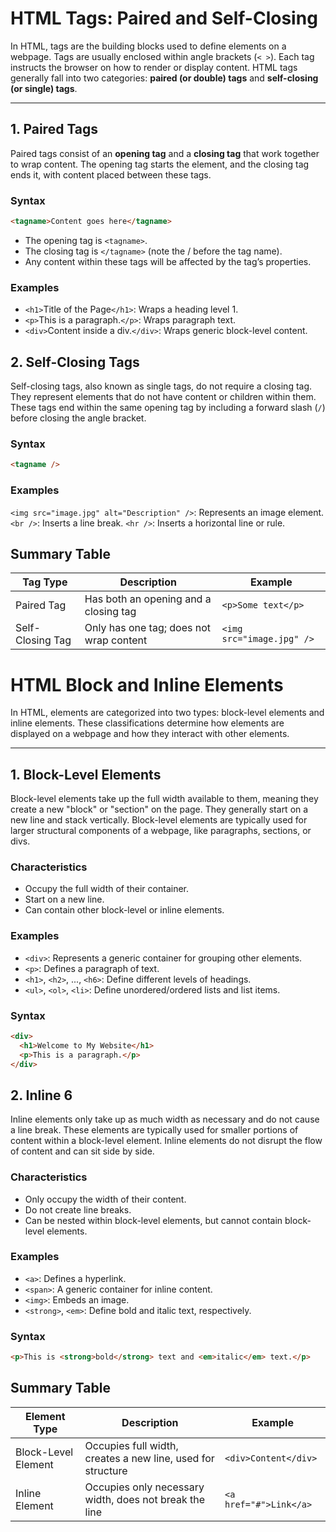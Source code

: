 # HTML Tags: Paired and Self-Closing

In HTML, tags are the building blocks used to define elements on a webpage. Tags are usually enclosed within angle brackets (`< >`). Each tag instructs the browser on how to render or display content. HTML tags generally fall into two categories: **paired (or double) tags** and **self-closing (or single) tags**.

---

## 1. Paired Tags

Paired tags consist of an **opening tag** and a **closing tag** that work together to wrap content. The opening tag starts the element, and the closing tag ends it, with content placed between these tags.

### Syntax

```html
<tagname>Content goes here</tagname>
```

- The opening tag is `<tagname>`.
- The closing tag is `</tagname>` (note the / before the tag name).
- Any content within these tags will be affected by the tag’s properties.

### Examples

- `<h1>`Title of the Page`</h1>`: Wraps a heading level 1.
- `<p>`This is a paragraph.`</p>`: Wraps paragraph text.
- `<div>`Content inside a div.`</div>`: Wraps generic block-level content.

## 2. Self-Closing Tags

Self-closing tags, also known as single tags, do not require a closing tag. They represent elements that do not have content or children within them. These tags end within the same opening tag by including a forward slash (`/`) before closing the angle bracket.

### Syntax

```html
<tagname />
```

### Examples

`<img src="image.jpg" alt="Description" />`: Represents an image element.
`<br />`: Inserts a line break.
`<hr />`: Inserts a horizontal line or rule.

## Summary Table

| Tag Type         | Description                             | Example                   |
| ---------------- | --------------------------------------- | ------------------------- |
| Paired Tag       | Has both an opening and a closing tag   | `<p>Some text</p>`        |
| Self-Closing Tag | Only has one tag; does not wrap content | `<img src="image.jpg" />` |

# HTML Block and Inline Elements

In HTML, elements are categorized into two types: block-level elements and inline elements. These classifications determine how elements are displayed on a webpage and how they interact with other elements.

---

## 1. Block-Level Elements

Block-level elements take up the full width available to them, meaning they create a new "block" or "section" on the page. They generally start on a new line and stack vertically. Block-level elements are typically used for larger structural components of a webpage, like paragraphs, sections, or divs.

### Characteristics

- Occupy the full width of their container.
- Start on a new line.
- Can contain other block-level or inline elements.

### Examples

- `<div>`: Represents a generic container for grouping other elements.
- `<p>`: Defines a paragraph of text.
- `<h1>`, `<h2>`, ..., `<h6>`: Define different levels of headings.
- `<ul>`, `<ol>`, `<li>`: Define unordered/ordered lists and list items.

### Syntax

```html
<div>
  <h1>Welcome to My Website</h1>
  <p>This is a paragraph.</p>
</div>
```

## 2. Inline 6

Inline elements only take up as much width as necessary and do not cause a line break. These elements are typically used for smaller portions of content within a block-level element. Inline elements do not disrupt the flow of content and can sit side by side.

### Characteristics

- Only occupy the width of their content.
- Do not create line breaks.
- Can be nested within block-level elements, but cannot contain block-level elements.

### Examples

- `<a>`: Defines a hyperlink.
- `<span>`: A generic container for inline content.
- `<img>`: Embeds an image.
- `<strong>`, `<em>`: Define bold and italic text, respectively.

### Syntax

```html
<p>This is <strong>bold</strong> text and <em>italic</em> text.</p>
```

## Summary Table

| Element Type        | Description                                                 | Example                |
| ------------------- | ----------------------------------------------------------- | ---------------------- |
| Block-Level Element | Occupies full width, creates a new line, used for structure | `<div>Content</div>`   |
| Inline Element      | Occupies only necessary width, does not break the line      | `<a href="#">Link</a>` |
